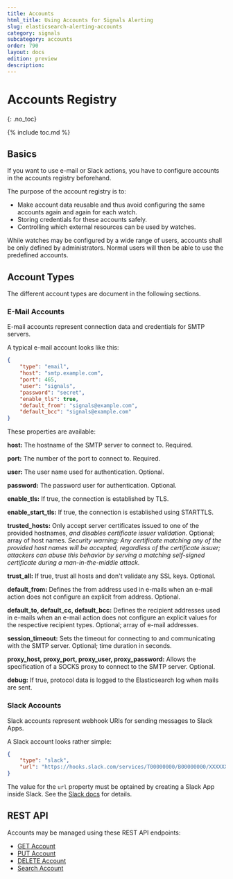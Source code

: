 ```yaml
---
title: Accounts
html_title: Using Accounts for Signals Alerting
slug: elasticsearch-alerting-accounts
category: signals
subcategory: accounts
order: 790
layout: docs
edition: preview
description: 
---
```


<!--- Copyright 2019 floragunn GmbH -->

# Accounts Registry
{: .no_toc}

{% include toc.md %}

## Basics

If you want to use e-mail or Slack actions, you have to configure accounts in the accounts registry beforehand. 

The purpose of the account registry is to:

* Make account data reusable and thus avoid configuring the same accounts again and again for each watch.
* Storing credentials for these accounts safely.
* Controlling which external resources can be used by watches.

While watches may be configured by a wide range of users, accounts shall be only defined by administrators. Normal users will then be able to use the predefined accounts.

## Account Types

The different account types are document in the following sections.

### E-Mail Accounts

E-mail accounts represent connection data and credentials for SMTP servers. 

A typical e-mail account looks like this:

```json
{
	"type": "email",
	"host": "smtp.example.com",
	"port": 465,
	"user": "signals",
	"password": "secret",
	"enable_tls": true,
	"default_from": "signals@example.com",
	"default_bcc": "signals@example.com"
}
```

These properties are available: 

**host:** The hostname of the SMTP server to connect to. Required.

**port:** The number of the port to connect to. Required.

**user:** The user name used for authentication. Optional.

**password:** The password user for authentication. Optional.

**enable_tls:** If true, the connection is established by TLS.

**enable_start_tls:** If true, the connection is established using STARTTLS.

**trusted_hosts:** Only accept server certificates issued to one of the provided hostnames, *and disables certificate issuer validation.* Optional; array of host names.
*Security warning: Any certificate matching any of the provided host names will be accepted, regardless of the certificate issuer; attackers can abuse this behavior by serving a matching self-signed certificate during a man-in-the-middle attack.*

**trust_all:** If true, trust all hosts and don't validate any SSL keys. Optional.

**default_from:** Defines the from address used in e-mails when an e-mail action does not configure an explicit from address. Optional.

**default_to, default_cc, default_bcc:** Defines the recipient addresses used in e-mails when an e-mail action does not configure an explicit values for the respective recipient types. Optional; array of e-mail addresses.

**session_timeout:** Sets the timeout for connecting to and communicating with the SMTP server. Optional; time duration in seconds.

**proxy_host, proxy_port, proxy_user, proxy_password:** Allows the specification of a SOCKS proxy to connect to the SMTP server. Optional.

**debug:** If true, protocol data is logged to the Elasticsearch log when mails are sent.

### Slack Accounts

Slack accounts represent webhook URIs for sending messages to Slack Apps.

A Slack account looks rather simple:

```json
{
	"type": "slack",
	"url": "https://hooks.slack.com/services/T00000000/B00000000/XXXXXXXXXXXXXXXXXXXXXXXX"
}
```

The value for the `url` property must be optained by creating a Slack App inside Slack. See the [Slack docs](https://api.slack.com/incoming-webhooks) for details.

## REST API

Accounts may be managed using these REST API endpoints:

* [GET Account](rest_api_destination_get.md)
* [PUT Account](rest_api_destination_put.md)
* [DELETE Account](rest_api_destination_delete.md)
* [Search Account](rest_api_destination_search.md)


